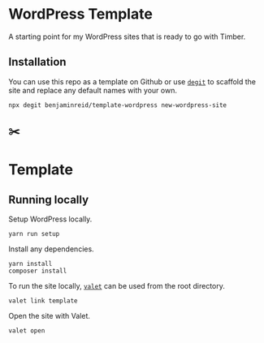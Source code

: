 # WordPress Template

A starting point for my WordPress sites that is ready to go with Timber.

## Installation

You can use this repo as a template on Github or use [`degit`](https://github.com/Rich-Harris/degit) to scaffold the site and replace any default names with your own.

```
npx degit benjaminreid/template-wordpress new-wordpress-site
```

:scissors:
---

# Template

## Running locally

Setup WordPress locally.

```
yarn run setup
```

Install any dependencies.

```
yarn install
composer install
```

To run the site locally, [`valet`](https://laravel.com/docs/8.x/valet) can be used from the root directory.

```
valet link template
```

Open the site with Valet.

```
valet open
```
